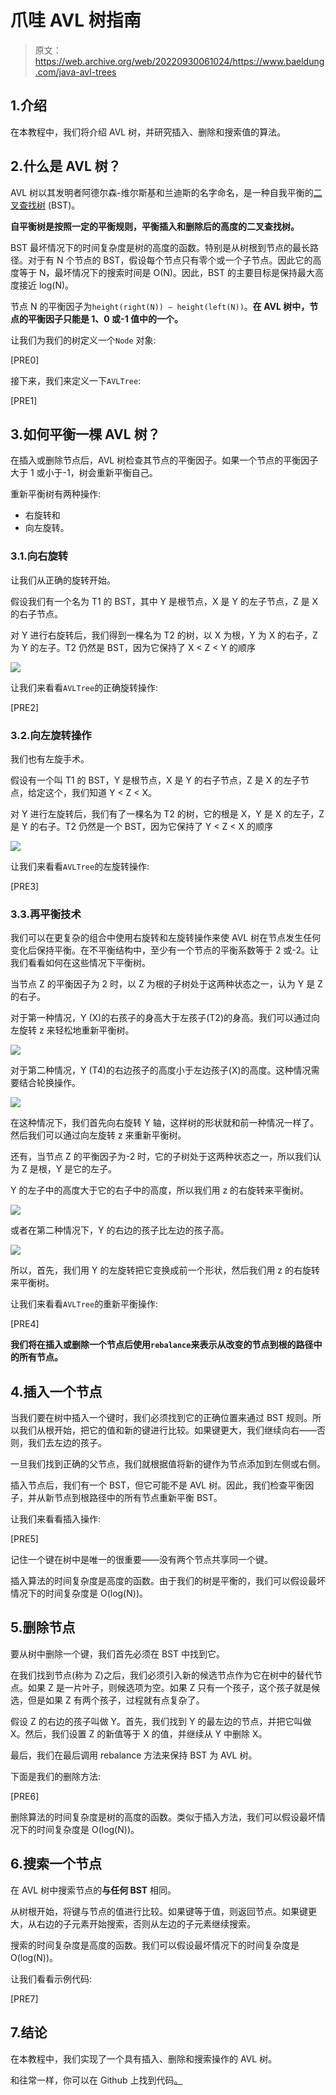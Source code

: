 # 爪哇 AVL 树指南

> 原文：<https://web.archive.org/web/20220930061024/https://www.baeldung.com/java-avl-trees>

## 1.介绍

在本教程中，我们将介绍 AVL 树，并研究插入、删除和搜索值的算法。

## 2.什么是 AVL 树？

AVL 树以其发明者阿德尔森-维尔斯基和兰迪斯的名字命名，是一种自我平衡的[二叉查找树](/web/20221117050351/https://www.baeldung.com/java-binary-tree) (BST)。

**自平衡树是按照一定的平衡规则，平衡插入和删除后的高度的二叉查找树。**

BST 最坏情况下的时间复杂度是树的高度的函数。特别是从树根到节点的最长路径。对于有 N 个节点的 BST，假设每个节点只有零个或一个子节点。因此它的高度等于 N，最坏情况下的搜索时间是 O(N)。因此，BST 的主要目标是保持最大高度接近 log(N)。

节点 N 的平衡因子为`height(right(N)) – height(left(N))`。**在 AVL 树中，节点的平衡因子只能是 1、0 或-1 值中的一个。**

让我们为我们的树定义一个`Node` 对象:

[PRE0]

接下来，我们来定义一下`AVLTree`:

[PRE1]

## 3.如何平衡一棵 AVL 树？

在插入或删除节点后，AVL 树检查其节点的平衡因子。如果一个节点的平衡因子大于 1 或小于-1，树会重新平衡自己。

重新平衡树有两种操作:

*   右旋转和
*   向左旋转。

### 3.1.向右旋转

让我们从正确的旋转开始。

假设我们有一个名为 T1 的 BST，其中 Y 是根节点，X 是 Y 的左子节点，Z 是 X 的右子节点。

对 Y 进行右旋转后，我们得到一棵名为 T2 的树，以 X 为根，Y 为 X 的右子，Z 为 Y 的左子。T2 仍然是 BST，因为它保持了 X < Z < Y 的顺序

[![](img/f2f6d7c658cdc52afbbd02b85b3d366c.png)](/web/20221117050351/https://www.baeldung.com/wp-content/uploads/2020/02/R-Large-1.png)

让我们来看看`AVLTree`的正确旋转操作:

[PRE2]

### 3.2.向左旋转操作

我们也有左旋手术。

假设有一个叫 T1 的 BST，Y 是根节点，X 是 Y 的右子节点，Z 是 X 的左子节点，给定这个，我们知道 Y < Z < X。

对 Y 进行左旋转后，我们有了一棵名为 T2 的树，它的根是 X，Y 是 X 的左子，Z 是 Y 的右子。T2 仍然是一个 BST，因为它保持了 Y < Z < X 的顺序

[![](img/ede8210a70eaafa20f2f5f94e0251b60.png)](/web/20221117050351/https://www.baeldung.com/wp-content/uploads/2020/02/L-Large-1.png)

让我们来看看`AVLTree`的左旋转操作:

[PRE3]

### 3.3.再平衡技术

我们可以在更复杂的组合中使用右旋转和左旋转操作来使 AVL 树在节点发生任何变化后保持平衡。在不平衡结构中，至少有一个节点的平衡系数等于 2 或-2。让我们看看如何在这些情况下平衡树。

当节点 Z 的平衡因子为 2 时，以 Z 为根的子树处于这两种状态之一，认为 Y 是 Z 的右子。

对于第一种情况，Y (X)的右孩子的身高大于左孩子(T2)的身高。我们可以通过向左旋转 z 来轻松地重新平衡树。

[![](img/d1ff1f5faa7c4fe2d53395af23faba89.png)](/web/20221117050351/https://www.baeldung.com/wp-content/uploads/2020/02/ZL-Large.png)

对于第二种情况，Y (T4)的右边孩子的高度小于左边孩子(X)的高度。这种情况需要结合轮换操作。

[![](img/b601f20d38182067db0e1346e2c87fde.png)](/web/20221117050351/https://www.baeldung.com/wp-content/uploads/2020/02/YRZL-Large.png)

在这种情况下，我们首先向右旋转 Y 轴，这样树的形状就和前一种情况一样了。然后我们可以通过向左旋转 z 来重新平衡树。

还有，当节点 Z 的平衡因子为-2 时，它的子树处于这两种状态之一，所以我们认为 Z 是根，Y 是它的左子。

Y 的左子中的高度大于它的右子中的高度，所以我们用 z 的右旋转来平衡树。

[![](img/f5d52e67540d95d988e0ab60afc38fb2.png)](/web/20221117050351/https://www.baeldung.com/wp-content/uploads/2020/02/ZR-Large.png)

或者在第二种情况下，Y 的右边的孩子比左边的孩子高。

[![](img/2e5b40994a87c72f762f88ffe7c6237b.png)](/web/20221117050351/https://www.baeldung.com/wp-content/uploads/2020/02/YLZR-Large.png)

所以，首先，我们用 Y 的左旋转把它变换成前一个形状，然后我们用 z 的右旋转来平衡树。

让我们来看看`AVLTree`的重新平衡操作:

[PRE4]

**我们将在插入或删除一个节点后使用`rebalance`来表示从改变的节点到根的路径中的所有节点。**

## 4.插入一个节点

当我们要在树中插入一个键时，我们必须找到它的正确位置来通过 BST 规则。所以我们从根开始，把它的值和新的键进行比较。如果键更大，我们继续向右——否则，我们去左边的孩子。

一旦我们找到正确的父节点，我们就根据值将新的键作为节点添加到左侧或右侧。

插入节点后，我们有一个 BST，但它可能不是 AVL 树。因此，我们检查平衡因子，并从新节点到根路径中的所有节点重新平衡 BST。

让我们来看看插入操作:

[PRE5]

记住一个键在树中是唯一的很重要——没有两个节点共享同一个键。

插入算法的时间复杂度是高度的函数。由于我们的树是平衡的，我们可以假设最坏情况下的时间复杂度是 O(log(N))。

## 5.删除节点

要从树中删除一个键，我们首先必须在 BST 中找到它。

在我们找到节点(称为 Z)之后，我们必须引入新的候选节点作为它在树中的替代节点。如果 Z 是一片叶子，则候选项为空。如果 Z 只有一个孩子，这个孩子就是候选，但是如果 Z 有两个孩子，过程就有点复杂了。

假设 Z 的右边的孩子叫做 Y。首先，我们找到 Y 的最左边的节点，并把它叫做 X。然后，我们设置 Z 的新值等于 X 的值，并继续从 Y 中删除 X。

最后，我们在最后调用 rebalance 方法来保持 BST 为 AVL 树。

下面是我们的删除方法:

[PRE6]

删除算法的时间复杂度是树的高度的函数。类似于插入方法，我们可以假设最坏情况下的时间复杂度是 O(log(N))。

## 6.搜索一个节点

在 AVL 树中搜索节点的**与任何 BST** 相同。

从树根开始，将键与节点的值进行比较。如果键等于值，则返回节点。如果键更大，从右边的子元素开始搜索，否则从左边的子元素继续搜索。

搜索的时间复杂度是高度的函数。我们可以假设最坏情况下的时间复杂度是 O(log(N))。

让我们看看示例代码:

[PRE7]

## 7.结论

在本教程中，我们实现了一个具有插入、删除和搜索操作的 AVL 树。

和往常一样，你可以在 Github 上找到代码[。](https://web.archive.org/web/20221117050351/https://github.com/eugenp/tutorials/tree/master/data-structures)
